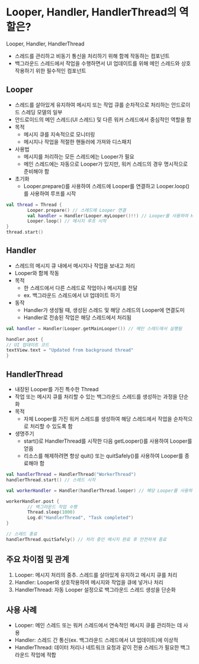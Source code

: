 # Looper, Handler, HandlerThread의 역할은?

<aside>

Looper, Handler, HandlerThread

- 스레드를 관리하고 비동기 통신을 처리하기 위해 함께 작동하는 컴포넌트
- 백그라운드 스레드에서 작업을 수행하면서 UI 업데이트를 위해 메인 스레드와 상호작용하기 위한 필수적인 컴포넌트
</aside>

## Looper

- 스레드를 살아있게 유지하여 메시지 또는 작업 큐를 순차적으로 처리하는 안드로이드 스레딩 모델의 일부
- 안드로이드의 메인 스레드(UI 스레드) 및 다른 워커 스레드에서 중심적인 역할을 함
- 목적
    - 메시지 큐를 지속적으로 모니터링
    - 메시지나 작업을 적절한 핸들러에 가져와 디스패치
- 사용법
    - 메시지를 처리하는 모든 스레드에는 Looper가 필요
    - 메인 스레드에는 자동으로 Looper가 있지만, 워커 스레드의 경우 명시적으로 준비해야 함
- 초기화
    - Looper.prepare()를 사용하여 스레드에 Looper를 연결하고 Looper.loop()를 사용하여 루프를 시작

```kotlin
val thread = Thread {
		Looper.prepare() // 스레드에 Looper 연결
		val handler = Handler(Looper.myLooper()!!) // Looper를 사용하여 Handler 생성
		Looper.loop() // 메시지 루프 시작
}
thread.start()
```

## Handler

- 스레드의 메시지 큐 내에서 메시지나 작업을 보내고 처리
- Looper와 함께 작동
- 목적
    - 한 스레드에서 다른 스레드로 작업이나 메시지를 전달
    - ex. 백그라운드 스레드에서 UI 업데이트 하기
- 동작
    - Handler가 생성될 때, 생성된 스레드 및 해당 스레드의 Looper에 연결도미
    - Handler로 전송된 작업은 해당 스레드에서 처리됨

```kotlin
val handler = Handler(Looper.getMainLooper()) // 메인 스레드에서 실행됨

handler.post {
// UI 업데이트 코드
textView.text = "Updated from background thread"
}
```

## HandlerThread

- 내장된 Looper를 가진 특수한 Thread
- 작업 또는 메시지 큐를 처리할 수 있는 백그라운드 스레드를 생성하는 과정을 단순화
- 목적
    - 자체 Looper를 가진 워커 스레드를 생성하여 해당 스레드에서 작업을 순차적으로 처리할 수 있도록 함
- 생명주기
    - start()로 HandlerThread를 시작한 다음 getLooper()를 사용하여 Looper를 얻음
    - 리소스를 해제하려면 항상 quit() 또는 quitSafely()를 사용하여 Looper를 종료해야 함

```kotlin
val handlerThread = HandlerThread("WorkerThread")
handlerThread.start() // 스레드 시작

val workerHandler = Handler(handlerThread.looper) // 해당 Looper를 사용하여 작업 처리

workerHandler.post {
		// 백그라운드 작업 수행
		Thread.sleep(1000)
		Log.d("HandlerThread", "Task completed")
}

// 스레드 종료
handlerThread.quitSafely() // 처리 중인 메시지 완료 후 안전하게 종료
```

## 주요 차이점 및 관계

1. Looper: 메시지 처리의 중추. 스레드를 살아있게 유지하고 메시지 큐를 처리
2. Handler: Looper와 상호작용하여 메시지와 작업을 큐에 넣거나 처리
3. HandlerThread: 자동 Looper 설정으로 백그라운드 스레드 생성을 단순화

## 사용 사례

- Looper: 메인 스레드 또는 워커 스레드에서 연속적인 메시지 큐를 관리하는 데 사용
- Handler: 스레드 간 통신(ex. 백그라운드 스레드에서 UI 업데이트)에 이상적
- HandlerThread: 데이터 처리나 네트워크 요청과 같이 전용 스레드가 필요한 백그라운드 작업에 적합